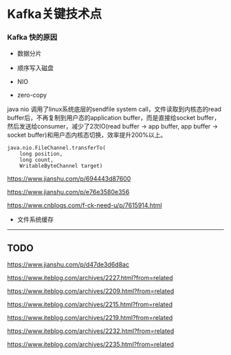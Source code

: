 # Kafka关键技术点

### Kafka 快的原因

* 数据分片

* 顺序写入磁盘

* NIO

* zero-copy

java nio 调用了linux系统底层的sendfile system call，文件读取到内核态的read buffer后，不再复制到用户态的application buffer，而是直接给socket buffer，然后发送给consumer，减少了2次IO(read buffer -> app buffer, app buffer -> socket buffer)和用户态内核态切换，效率提升200%以上。

``` 
java.nio.FileChannel.transferTo(
    long position, 
    long count,                                
    WritableByteChannel target)
```

https://www.jianshu.com/p/694443d87600

https://www.jianshu.com/p/e76e3580e356

https://www.cnblogs.com/f-ck-need-u/p/7615914.html

* 文件系统缓存

---

## TODO

https://www.jianshu.com/p/d47de3d6d8ac

https://www.iteblog.com/archives/2227.html?from=related

https://www.iteblog.com/archives/2209.html?from=related

https://www.iteblog.com/archives/2215.html?from=related

https://www.iteblog.com/archives/2219.html?from=related

https://www.iteblog.com/archives/2232.html?from=related

https://www.iteblog.com/archives/2235.html?from=related
